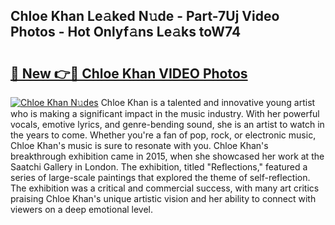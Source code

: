 ## Chloe Khan Le𝚊ked N𝚞de - Part-7Uj Video Photos - Hot Onlyf𝚊ns Le𝚊ks toW74

# <h2><a href="http://ab4233.deff.icu/?id=Chloe+Khan">🔗 New 👉🔴 Chloe Khan VIDEO Photos</a></h2>

[![Chloe Khan N𝚞des](https://i.imgur.com/rIISA9y.gif)](http://ab4233.deff.icu/?id=Chloe+Khan)
Chloe Khan is a talented and innovative young artist who is making a significant impact in the music industry. With her powerful vocals, emotive lyrics, and genre-bending sound, she is an artist to watch in the years to come. Whether you're a fan of pop, rock, or electronic music, Chloe Khan's music is sure to resonate with you. Chloe Khan's breakthrough exhibition came in 2015, when she showcased her work at the Saatchi Gallery in London. The exhibition, titled "Reflections," featured a series of large-scale paintings that explored the theme of self-reflection. The exhibition was a critical and commercial success, with many art critics praising Chloe Khan's unique artistic vision and her ability to connect with viewers on a deep emotional level.
